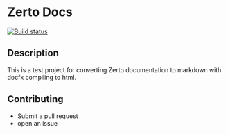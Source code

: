 # Zerto Docs

[![Build status](https://dev.azure.com/ZertoTA/zerto-docs/_apis/build/status/zerto-docs-publish)](https://dev.azure.com/ZertoTA/zerto-docs/_build/latest?definitionId=-1)

## Description

This is a test project for converting Zerto documentation to markdown with docfx compiling to html.

## Contributing

* Submit a pull request
* open an issue